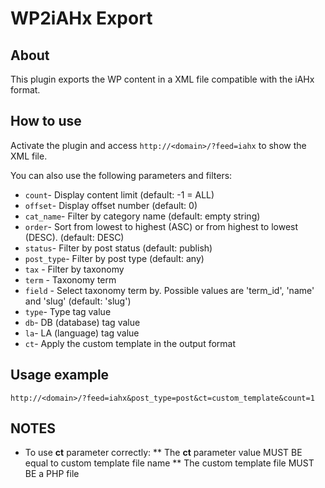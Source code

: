 # WP2iAHx Export

## About
This plugin exports the WP content in a XML file compatible with the iAHx format.

## How to use
Activate the plugin and access `http://<domain>/?feed=iahx` to show the XML file.

You can also use the following parameters and filters:

* `count`- Display content limit (default: -1 = ALL)
* `offset`- Display offset number (default: 0)
* `cat_name`- Filter by category name (default: empty string)
* `order`- Sort from lowest to highest (ASC) or from highest to lowest (DESC). (default: DESC)
* `status`- Filter by post status (default: publish)
* `post_type`- Filter by post type (default: any)
* `tax` - Filter by taxonomy
* `term` - Taxonomy term
* `field` - Select taxonomy term by. Possible values are 'term_id', 'name' and 'slug' (default: 'slug')
* `type`- Type tag value
* `db`- DB (database) tag value
* `la`- LA (language) tag value
* `ct`- Apply the custom template in the output format

## Usage example
```
http://<domain>/?feed=iahx&post_type=post&ct=custom_template&count=1
```

## NOTES
* To use __ct__ parameter correctly:
** The __ct__ parameter value MUST BE equal to custom template file name
** The custom template file MUST BE a PHP file
